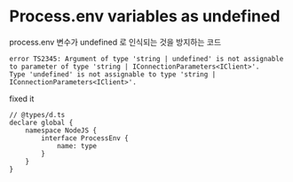 # Process.env variables as undefined

process.env 변수가 undefined 로 인식되는 것을 방지하는 코드

```
error TS2345: Argument of type 'string | undefined' is not assignable to parameter of type 'string | IConnectionParameters<IClient>'.
Type 'undefined' is not assignable to type 'string | IConnectionParameters<IClient>'.
```

fixed it

```
// @types/d.ts
declare global {
    namespace NodeJS {
        interface ProcessEnv {
            name: type
        }
    }
}
```
